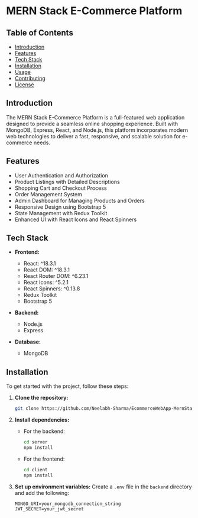 # MERN Stack E-Commerce Platform

## Table of Contents
- [Introduction](#introduction)
- [Features](#features)
- [Tech Stack](#tech-stack)
- [Installation](#installation)
- [Usage](#usage)
- [Contributing](#contributing)
- [License](#license)

## Introduction
The MERN Stack E-Commerce Platform is a full-featured web application designed to provide a seamless online shopping experience. Built with MongoDB, Express, React, and Node.js, this platform incorporates modern web technologies to deliver a fast, responsive, and scalable solution for e-commerce needs.

## Features
- User Authentication and Authorization
- Product Listings with Detailed Descriptions
- Shopping Cart and Checkout Process
- Order Management System
- Admin Dashboard for Managing Products and Orders
- Responsive Design using Bootstrap 5
- State Management with Redux Toolkit
- Enhanced UI with React Icons and React Spinners

## Tech Stack
- **Frontend:**
  - React: ^18.3.1
  - React DOM: ^18.3.1
  - React Router DOM: ^6.23.1
  - React Icons: ^5.2.1
  - React Spinners: ^0.13.8
  - Redux Toolkit
  - Bootstrap 5

- **Backend:**
  - Node.js
  - Express

- **Database:**
  - MongoDB

## Installation
To get started with the project, follow these steps:

1. **Clone the repository:**
    ```bash
    git clone https://github.com/Neelabh-Sharma/EcommerceWebApp-MernStack.git
    ```

2. **Install dependencies:**
   - For the backend:
     ```bash
     cd server
     npm install
     ```

   - For the frontend:
     ```bash
     cd client
     npm install
     ```

3. **Set up environment variables:**
   Create a `.env` file in the `backend` directory and add the following:
   ```env
   MONGO_URI=your_mongodb_connection_string
   JWT_SECRET=your_jwt_secret
